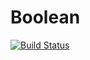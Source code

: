 # Boolean

[![Build Status](https://github.com/askhari139/Boolean.jl/actions/workflows/CI.yml/badge.svg?branch=main)](https://github.com/askhari139/Boolean.jl/actions/workflows/CI.yml?query=branch%3Amain)
